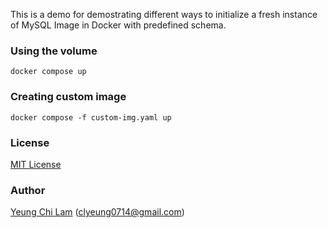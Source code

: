 This is a demo for demostrating different ways to initialize a fresh instance of MySQL Image in Docker with predefined schema.

### Using the volume
```
docker compose up
```

### Creating custom image
```
docker compose -f custom-img.yaml up
```

### License
[MIT License](https://opensource.org/licenses/mit-license.php)

### Author
[Yeung Chi Lam](https://github.com/clyeungae) (<clyeung0714@gmail.com>)
